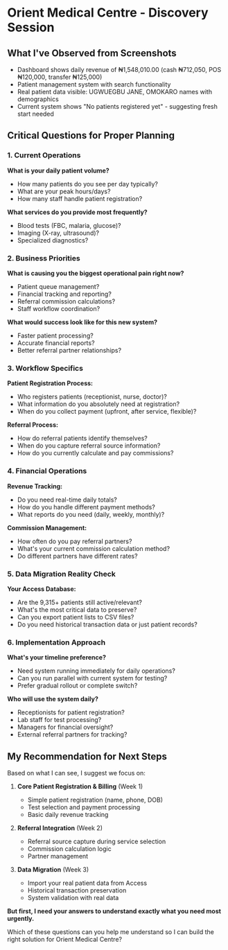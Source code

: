 # Orient Medical Centre - Discovery Session

## What I've Observed from Screenshots
- Dashboard shows daily revenue of ₦1,548,010.00 (cash ₦712,050, POS ₦120,000, transfer ₦125,000)
- Patient management system with search functionality
- Real patient data visible: UGWUEGBU JANE, OMOKARO names with demographics
- Current system shows "No patients registered yet" - suggesting fresh start needed

## Critical Questions for Proper Planning

### 1. Current Operations
**What is your daily patient volume?**
- How many patients do you see per day typically?
- What are your peak hours/days?
- How many staff handle patient registration?

**What services do you provide most frequently?**
- Blood tests (FBC, malaria, glucose)?
- Imaging (X-ray, ultrasound)?
- Specialized diagnostics?

### 2. Business Priorities
**What is causing you the biggest operational pain right now?**
- Patient queue management?
- Financial tracking and reporting?
- Referral commission calculations?
- Staff workflow coordination?

**What would success look like for this new system?**
- Faster patient processing?
- Accurate financial reports?
- Better referral partner relationships?

### 3. Workflow Specifics
**Patient Registration Process:**
- Who registers patients (receptionist, nurse, doctor)?
- What information do you absolutely need at registration?
- When do you collect payment (upfront, after service, flexible)?

**Referral Process:**
- How do referral patients identify themselves?
- When do you capture referral source information?
- How do you currently calculate and pay commissions?

### 4. Financial Operations
**Revenue Tracking:**
- Do you need real-time daily totals?
- How do you handle different payment methods?
- What reports do you need (daily, weekly, monthly)?

**Commission Management:**
- How often do you pay referral partners?
- What's your current commission calculation method?
- Do different partners have different rates?

### 5. Data Migration Reality Check
**Your Access Database:**
- Are the 9,315+ patients still active/relevant?
- What's the most critical data to preserve?
- Can you export patient lists to CSV files?
- Do you need historical transaction data or just patient records?

### 6. Implementation Approach
**What's your timeline preference?**
- Need system running immediately for daily operations?
- Can you run parallel with current system for testing?
- Prefer gradual rollout or complete switch?

**Who will use the system daily?**
- Receptionists for patient registration?
- Lab staff for test processing?
- Managers for financial oversight?
- External referral partners for tracking?

## My Recommendation for Next Steps

Based on what I can see, I suggest we focus on:

1. **Core Patient Registration & Billing** (Week 1)
   - Simple patient registration (name, phone, DOB)
   - Test selection and payment processing
   - Basic daily revenue tracking

2. **Referral Integration** (Week 2)
   - Referral source capture during service selection
   - Commission calculation logic
   - Partner management

3. **Data Migration** (Week 3)
   - Import your real patient data from Access
   - Historical transaction preservation
   - System validation with real data

**But first, I need your answers to understand exactly what you need most urgently.**

Which of these questions can you help me understand so I can build the right solution for Orient Medical Centre?